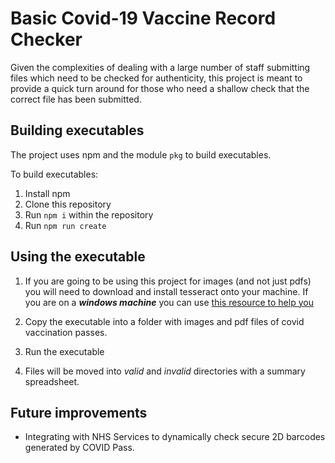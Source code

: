 # Basic Covid-19 Vaccine Record Checker
Given the complexities of dealing with a large number of staff submitting files which need to be checked for authenticity, this project is meant to provide a quick turn around for those who need a shallow check that the correct file has been submitted.

## Building executables
The project uses npm and the module `pkg` to build executables. 

To build executables:
1. Install npm
2. Clone this repository
3. Run `npm i` within the repository
4. Run `npm run create`

## Using the executable
1. If you are going to be using this project for images (and not just pdfs) you will need to download and install tesseract onto your machine. If you are on a ***windows machine*** you can use [this resource to help you](https://medium.com/quantrium-tech/installing-and-using-tesseract-4-on-windows-10-4f7930313f82)

2. Copy the executable into a folder with images and pdf files of covid vaccination passes.
3. Run the executable
4. Files will be moved into *valid* and *invalid* directories with a summary spreadsheet.

## Future improvements
* Integrating with NHS Services to dynamically check secure 2D barcodes generated by COVID Pass.


